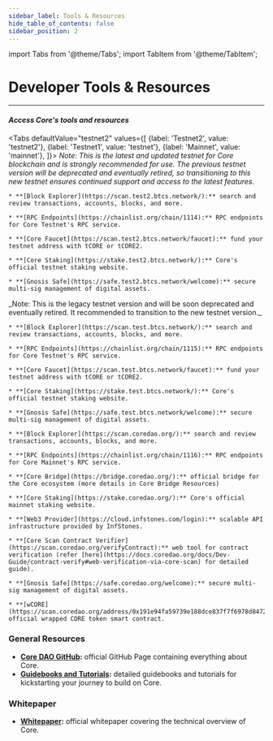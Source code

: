 ```yaml
---
sidebar_label: Tools & Resources
hide_table_of_contents: false
sidebar_position: 2
---
```


import Tabs from '@theme/Tabs';
import TabItem from '@theme/TabItem';


# Developer Tools & Resources
---

#### _Access Core's tools and resources_

<Tabs
  defaultValue="testnet2"
  values={[
    {label: 'Testnet2', value: 'testnet2'},
    {label: 'Testnet1', value: 'testnet'},
    {label: 'Mainnet', value: 'mainnet'},
  ]}>
  <TabItem value="testnet2">
  _Note: This is the latest and updated testnet for Core blockchain and is strongly recommended for use. The previous testnet version will be deprecated and eventually retired, so transitioning to this new testnet ensures continued support and access to the latest features._

    * **[Block Explorer](https://scan.test2.btcs.network/):** search and review transactions, accounts, blocks, and more.

    * **[RPC Endpoints](https://chainlist.org/chain/1114):** RPC endpoints for Core Testnet's RPC service.

    * **[Core Faucet](https://scan.test2.btcs.network/faucet):** fund your testnet address with tCORE or tCORE2.

    * **[Core Staking](https://stake.test2.btcs.network/):** Core's official testnet staking website.

    * **[Gnosis Safe](https://safe.test2.btcs.network/welcome):** secure multi-sig management of digital assets.


  </TabItem>
  <TabItem value="testnet1">
  _Note: This is the legacy testnet version and will be soon deprecated and eventually retired. It recommended to transition to the new testnet version._

    * **[Block Explorer](https://scan.test.btcs.network/):** search and review transactions, accounts, blocks, and more.

    * **[RPC Endpoints](https://chainlist.org/chain/1115):** RPC endpoints for Core Testnet's RPC service.

    * **[Core Faucet](https://scan.test.btcs.network/faucet):** fund your testnet address with tCORE or tCORE2.

    * **[Core Staking](https://stake.test.btcs.network/):** Core's official testnet staking website.

    * **[Gnosis Safe](https://safe.test.btcs.network/welcome):** secure multi-sig management of digital assets.

  </TabItem>
  <TabItem value="mainnet">
    
    * **[Block Explorer](https://scan.coredao.org/):** search and review transactions, accounts, blocks, and more.

    * **[RPC Endpoints](https://chainlist.org/chain/1116):** RPC endpoints for Core Mainnet's RPC service.

    * **[Core Bridge](https://bridge.coredao.org/):** official bridge for the Core ecosystem (more details in Core Bridge Resources)

    * **[Core Staking](https://stake.coredao.org/):** Core's official mainnet staking website.

    * **[Web3 Provider](https://cloud.infstones.com/login):** scalable API infrastructure provided by InfStones.

    * **[Core Scan Contract Verifier](https://scan.coredao.org/verifyContract):** web tool for contract verification (refer [here](https://docs.coredao.org/docs/Dev-Guide/contract-verify#web-verification-via-core-scan) for detailed guide).

    * **[Gnosis Safe](https://safe.coredao.org/welcome):** secure multi-sig management of digital assets.

    * **[wCORE](https://scan.coredao.org/address/0x191e94fa59739e188dce837f7f6978d84727ad01):** official wrapped CORE token smart contract.
  </TabItem>
</Tabs>


### General Resources

* **[Core DAO GitHub](https://github.com/coredao-org):** official GitHub Page containing everything about Core.
* **[Guidebooks and Tutorials](https://github.com/coredao-org/dapp-tutorial):** detailed guidebooks and tutorials for kickstarting your journey to build on Core.

### Whitepaper
* **[Whitepaper](https://whitepaper.coredao.org/):** official whitepaper covering the technical overview of Core. 
